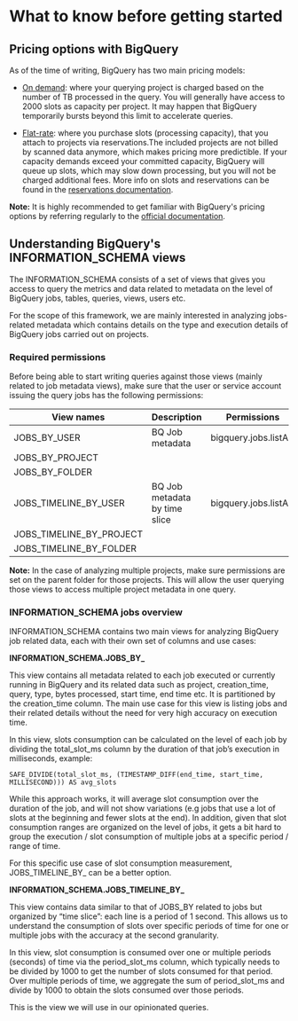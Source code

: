 # What to know before getting started

## Pricing options with BigQuery

As of the time of writing, BigQuery has two main pricing models:

- [On demand](https://cloud.google.com/bigquery/pricing#on_demand_pricing): where your querying project is charged based on the number of TB processed in the query. You will generally have access to 2000 slots as capacity per project. It may happen that BigQuery temporarily bursts beyond this limit to accelerate queries.

- [Flat-rate](https://cloud.google.com/bigquery/pricing#flat-rate_pricing): where you purchase slots (processing capacity), that you attach to projects via reservations.The included projects are not billed by scanned data anymore, which makes pricing more predictible. If your capacity demands exceed your committed capacity, BigQuery will queue up slots, which may slow down processing, but you will not be charged additional fees. More info on slots and reservations can be found in the [reservations documentation](https://cloud.google.com/bigquery/docs/reservations-intro).

**Note:** It is highly recommended to get familiar with BigQuery's pricing options by referring regularly to the [official documentation](https://cloud.google.com/bigquery/pricing).

## Understanding BigQuery's INFORMATION_SCHEMA views

The INFORMATION_SCHEMA consists of a set of views that gives you access to query the metrics and data related to metadata on the level of BigQuery jobs, tables, queries, views, users etc.

For the scope of this framework, we are mainly interested in analyzing jobs-related metadata which contains details on the type and execution details of BigQuery jobs carried out on projects.

### Required permissions

Before being able to start writing queries against those views (mainly related to job metadata views), make sure that the user or service account issuing the query jobs has the following permissions:

| View names               | Description                   | Permissions            |
|--------------------------|-------------------------------|------------------------|
| JOBS_BY_USER             | BQ Job metadata               | bigquery.jobs.listAll  |
| JOBS_BY_PROJECT          |                               |                        |
| JOBS_BY_FOLDER           |                               |                        |
| JOBS_TIMELINE_BY_USER    | BQ Job metadata by time slice | bigquery.jobs.listAll  |
| JOBS_TIMELINE_BY_PROJECT |                               |                        |
| JOBS_TIMELINE_BY_FOLDER  |                               |                        |

**Note:** In the case of analyzing multiple projects, make sure permissions are set on the parent folder for those projects. This will allow the user querying those views to access multiple project metadata in one query.

### INFORMATION_SCHEMA jobs overview

INFORMATION_SCHEMA contains two main views for analyzing BigQuery job related data, each with their own set of columns and use cases:

**INFORMATION_SCHEMA.JOBS_BY_**

This view contains all metadata related to each job executed or currently running in BigQuery and its related data such as project, creation_time, query, type, bytes processed, start time, end time etc. It is partitioned by the creation_time column. The main use case for this view is listing jobs and their related details without the need for very high accuracy on execution time.

In this view, slots consumption can be calculated on the level of each job by dividing the total_slot_ms column by the duration of that job’s execution in milliseconds, example: 

`SAFE_DIVIDE(total_slot_ms, (TIMESTAMP_DIFF(end_time, start_time, MILLISECOND))) AS avg_slots`

While this approach works, it will average slot consumption over the duration of the job, and will not show variations (e.g jobs that use a lot of slots at the beginning and fewer slots at the end). In addition, given that slot consumption ranges are organized on the level of jobs, it gets a bit hard to group the execution / slot consumption of multiple jobs at a specific period / range of time.
		
For this specific use case of slot consumption measurement, JOBS_TIMELINE_BY_ can be a better option.

**INFORMATION_SCHEMA.JOBS_TIMELINE_BY_**

This view contains data similar to that of JOBS_BY related to jobs but organized by “time slice”: each line is a period of 1 second. This allows us to understand the consumption of slots over specific periods of time for one or multiple jobs with the accuracy at the second granularity.

In this view, slot consumption is consumed over one or multiple periods (seconds) of time via the period_slot_ms column, which typically needs to be divided by 1000 to get the number of slots consumed for that period. Over multiple periods of time, we aggregate the sum of period_slot_ms and divide by 1000 to obtain the slots consumed over those periods.

This is the view we will use in our opinionated queries.
